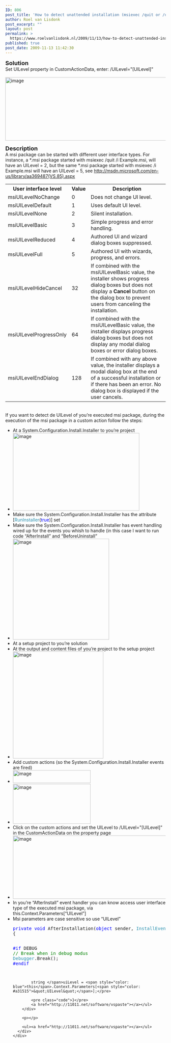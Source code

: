 ```yaml
---
ID: 806
post_title: 'How to detect unattended installation (msiexec /quit or /qn) in you&#8217;re Custom Action with C#'
author: Roel van Lisdonk
post_excerpt: ""
layout: post
permalink: >
  https://www.roelvanlisdonk.nl/2009/11/13/how-to-detect-unattended-installation-msiexec-quit-or-qn-in-youre-custom-action-with-c/
published: true
post_date: 2009-11-13 11:42:30
---
```

<p><strong><font size="4">Solution</font></strong>    <br />Set UILevel property in CustomActionData, enter: /UILevel=&quot;[UILevel]&quot;    <br />    <br /><a href="http://www.roelvanlisdonk.nl/wp-content/uploads/2009/11/image.png"><img style="border-bottom: 0px; border-left: 0px; display: inline; border-top: 0px; border-right: 0px" title="image" border="0" alt="image" src="http://www.roelvanlisdonk.nl/wp-content/uploads/2009/11/image_thumb.png" width="546" height="199" /></a>     <br /></p>  <p><strong><font size="4">Description       <br /></font></strong>A msi package can be started with different user interface types. For instance, a *.msi package started with msiexec /quit /i Example.msi, will have an UILevel = 2, but the same *.msi package started with msiexec /i Example.msi will have an UILevel = 5, see <a title="http://msdn.microsoft.com/en-us/library/aa369487(VS.85).aspx" href="http://msdn.microsoft.com/en-us/library/aa369487(VS.85).aspx">http://msdn.microsoft.com/en-us/library/aa369487(VS.85).aspx</a></p> <form id="aspnetForm" method="post" name="aspnetForm" action="http://msdn.microsoft.com/aa369487(VS.85).aspx">   <div id="contents">     <div id="ctl00_raRight" class="rightSection">       <div class="ContentArea">         <div class="topic">           <table><tbody>               <tr>                 <th>User interface level</th>                  <th>Value</th>                  <th>Description</th>               </tr>                <tr>                 <td>msiUILevelNoChange</td>                  <td>0</td>                  <td>Does not change UI level.</td>               </tr>                <tr>                 <td>msiUILevelDefault</td>                  <td>1</td>                  <td>Uses default UI level.</td>               </tr>                <tr>                 <td>msiUILevelNone</td>                  <td>2</td>                  <td>Silent installation.</td>               </tr>                <tr>                 <td>msiUILevelBasic</td>                  <td>3</td>                  <td>Simple progress and error handling.</td>               </tr>                <tr>                 <td>msiUILevelReduced</td>                  <td>4</td>                  <td>Authored UI and wizard dialog boxes suppressed.</td>               </tr>                <tr>                 <td>msiUILevelFull</td>                  <td>5</td>                  <td>Authored UI with wizards, progress, and errors.</td>               </tr>                <tr>                 <td>msiUILevelHideCancel</td>                  <td>32</td>                  <td>If combined with the msiUILevelBasic value, the installer shows progress dialog boxes but does not display a <strong>Cancel</strong> button on the dialog box to prevent users from canceling the installation.</td>               </tr>                <tr>                 <td>msiUILevelProgressOnly</td>                  <td>64</td>                  <td>If combined with the msiUILevelBasic value, the installer displays progress dialog boxes but does not display any modal dialog boxes or error dialog boxes.</td>               </tr>                <tr>                 <td>msiUILevelEndDialog</td>                  <td>128</td>                  <td>If combined with any above value, the installer displays a modal dialog box at the end of a successful installation or if there has been an error. No dialog box is displayed if the user cancels.</td>               </tr>             </tbody></table>         </div>          <p class="topic">           <br />If you want to detect de UILevel of you’re executed msi package, during the execution of the msi package in a custom action follow the steps:            <br /></p>          <div class="topic">           <ul>             <li>At a System.Configuration.Install.Installer to you’re project</li>              <li><a href="http://www.roelvanlisdonk.nl/wp-content/uploads/2009/11/image1.png"><img style="border-bottom: 0px; border-left: 0px; display: inline; border-top: 0px; border-right: 0px" title="image" border="0" alt="image" src="http://www.roelvanlisdonk.nl/wp-content/uploads/2009/11/image_thumb1.png" width="397" height="244" /></a> </li>              <li>Make sure the System.Configuration.Install.Installer has the attribute [<span style="color: #2b91af">RunInstaller</span>(<span style="color: blue">true</span>)] set</li>              <li>Make sure the System.Configuration.Install.Installer has event handling wired up for the events you whish to handle (in this case I want to run code “AfterInstall” and “BeforeUninstall”</li>              <li><a href="http://www.roelvanlisdonk.nl/wp-content/uploads/2009/11/image2.png"><img style="border-bottom: 0px; border-left: 0px; display: inline; border-top: 0px; border-right: 0px" title="image" border="0" alt="image" src="http://www.roelvanlisdonk.nl/wp-content/uploads/2009/11/image_thumb2.png" width="302" height="317" /></a> </li>              <li>At a setup project to you’re solution</li>              <li>At the output and content files of you’re project to the setup project</li>              <li><a href="http://www.roelvanlisdonk.nl/wp-content/uploads/2009/11/image3.png"><img style="border-bottom: 0px; border-left: 0px; display: inline; border-top: 0px; border-right: 0px" title="image" border="0" alt="image" src="http://www.roelvanlisdonk.nl/wp-content/uploads/2009/11/image_thumb3.png" width="284" height="336" /></a> </li>              <li>Add custom actions (so the System.Configuration.Install.Installer events are fired)</li>              <li><a href="http://www.roelvanlisdonk.nl/wp-content/uploads/2009/11/image4.png"><img style="border-bottom: 0px; border-left: 0px; display: inline; border-top: 0px; border-right: 0px" title="image" border="0" alt="image" src="http://www.roelvanlisdonk.nl/wp-content/uploads/2009/11/image_thumb4.png" width="244" height="40" /></a> </li>              <li><a href="http://www.roelvanlisdonk.nl/wp-content/uploads/2009/11/image5.png"><img style="border-bottom: 0px; border-left: 0px; display: inline; border-top: 0px; border-right: 0px" title="image" border="0" alt="image" src="http://www.roelvanlisdonk.nl/wp-content/uploads/2009/11/image_thumb5.png" width="244" height="125" /></a> </li>              <li>Click on the custom actions and set the UILevel to /UILevel=&quot;[UILevel]&quot; in the CustomActionData on the property page</li>              <li><a href="http://www.roelvanlisdonk.nl/wp-content/uploads/2009/11/image.png"><img style="border-bottom: 0px; border-left: 0px; display: inline; border-top: 0px; border-right: 0px" title="image" border="0" alt="image" src="http://www.roelvanlisdonk.nl/wp-content/uploads/2009/11/image_thumb.png" width="546" height="199" /></a></li>              <li>In you’re “AfterInstall” event handler you can know access user interface type of the executed msi package, via this.Context.Parameters[“UILevel”] </li>              <li>Msi parameters are case sensitive so use “UILevel”</li>              <pre class="code"><span style="color: blue">private void </span>AfterInstallation(<span style="color: blue">object </span>sender, <span style="color: #2b91af">InstallEventArgs </span>e)
{

<span style="color: blue">#if </span>DEBUG
            <span style="color: green">// Break when in debug modus
            </span><span style="color: #2b91af">Debugger</span>.Break();
<span style="color: blue">#endif

            string </span>uiLevel = <span style="color: blue">this</span>.Context.Parameters[<span style="color: #a31515">&quot;UILevel&quot;</span>];</pre>

            <pre class="code">}</pre>
            <a href="http://11011.net/software/vspaste"></a></ul>
        </div>

        <p></p>

        <ul><a href="http://11011.net/software/vspaste"></a></ul>
      </div>
    </div>
  </div>
</form>